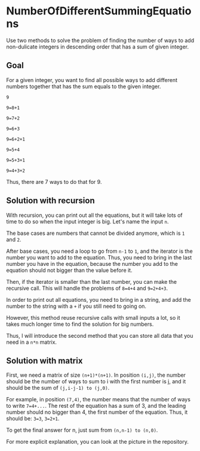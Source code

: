 # NumberOfDifferentSummingEquations

Use two methods to solve the problem of finding the number of ways to add non-dulicate integers in descending order that has a sum of given integer.

## Goal

For a given integer, you want to find all possible ways to add different numbers together that has the sum equals to the given integer.

`9`

`9=8+1`

`9=7+2`

`9=6+3`

`9=6+2+1`

`9=5+4`

`9=5+3+1`

`9=4+3+2`

Thus, there are 7 ways to do that for 9.

## Solution with recursion

With recursion, you can print out all the equations, but it will take lots of time to do so when the input integer is big. Let's name the input `n`.

The base cases are numbers that cannot be divided anymore, which is `1` and `2`.

After base cases, you need a loop to go from `n-1` to `1`, and the iterator is the number you want to add to the equation. Thus, you need to bring in the last number you 
have in the equation, because the number you add to the equation should not bigger than the value before it.

Then, if the iterator is smaller than the last number, you can make the recursive call. This will handle the problems of `8=4+4` and `9=2+4+3`.

In order to print out all equations, you need to bring in a string, and add the number to the string with a `+` if you still need to going on.

However, this method reuse recursive calls with small inputs a lot, so it takes much longer time to find the solution for big numbers.

Thus, I will introduce the second method that you can store all data that you need in a `n*n` matrix.

## Solution with matrix

First, we need a matrix of size `(n+1)*(n+1)`. In position `(i,j)`, the number should be the number of ways to sum to i with the first number is j, and it should be the 
sum of `(j,i-j-1) to (j,0)`. 

For example, in position `(7,4)`, the number means that the number of ways to write `7=4+...`. The rest of the equation has a sum of 3, and the leading number should no
bigger than 4, the first number of the equation. Thus, it should be: `3=3`, `3=2+1`. 

To get the final answer for n, just sum from `(n,n-1) to (n,0)`. 

For more explicit explanation, you can look at the picture in the repository. 

